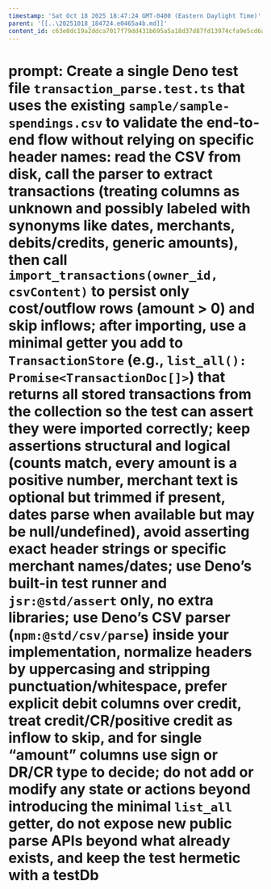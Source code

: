 ```yaml
---
timestamp: 'Sat Oct 18 2025 18:47:24 GMT-0400 (Eastern Daylight Time)'
parent: '[[..\20251018_184724.e0465a4b.md]]'
content_id: c63e0dc19a2ddca7017f79dd431b695a5a18d37d87fd13974cfa9e5cd6a15f68
---
```


# prompt:  Create a single Deno test file `transaction_parse.test.ts` that uses the existing `sample/sample-spendings.csv` to validate the end-to-end flow without relying on specific header names: read the CSV from disk, call the parser to extract transactions (treating columns as unknown and possibly labeled with synonyms like dates, merchants, debits/credits, generic amounts), then call `import_transactions(owner_id, csvContent)` to persist only cost/outflow rows (amount > 0) and skip inflows; after importing, use a minimal getter you add to `TransactionStore` (e.g., `list_all(): Promise<TransactionDoc[]>`) that returns all stored transactions from the collection so the test can assert they were imported correctly; keep assertions structural and logical (counts match, every amount is a positive number, merchant text is optional but trimmed if present, dates parse when available but may be null/undefined), avoid asserting exact header strings or specific merchant names/dates; use Deno’s built-in test runner and `jsr:@std/assert` only, no extra libraries; use Deno’s CSV parser (`npm:@std/csv/parse`) inside your implementation, normalize headers by uppercasing and stripping punctuation/whitespace, prefer explicit debit columns over credit, treat credit/CR/positive credit as inflow to skip, and for single “amount” columns use sign or DR/CR type to decide; do not add or modify any state or actions beyond introducing the minimal `list_all` getter, do not expose new public parse APIs beyond what already exists, and keep the test hermetic with a testDb
